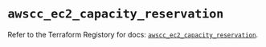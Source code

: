 # `awscc_ec2_capacity_reservation`

Refer to the Terraform Registory for docs: [`awscc_ec2_capacity_reservation`](https://registry.terraform.io/providers/hashicorp/awscc/0.70.0/docs/resources/ec2_capacity_reservation).
